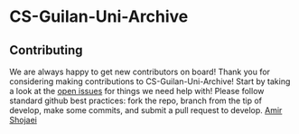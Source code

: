 # CS-Guilan-Uni-Archive
## Contributing
We are always happy to get new contributors on board!
Thank you for considering making contributions to CS-Guilan-Uni-Archive! Start by taking a look at the [open issues](https://github.com/awirshf45d/CS-Guilan-Uni-Archive/issues) for things we need help with!
Please follow standard github best practices: fork the repo, branch from the tip of develop, make some commits, and submit a pull request to develop.
[Amir Shojaei](https://t.me/awirsh2b3c?text=CS-Guilan-Uni-Archive)
